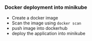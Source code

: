 ### Docker deployment into minikube

- Create a docker image
- Scan the image using `docker scan`
- push image into dockerhub
- deploy the application into minikube
